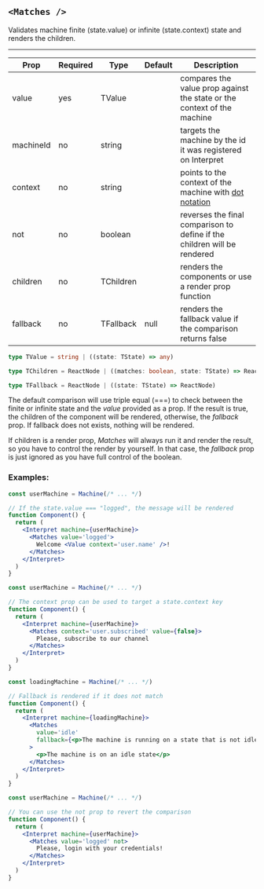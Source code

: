 ## `<Matches />`

Validates machine finite (state.value) or infinite (state.context) state and renders the children.

---

| Prop      | Required | Type      | Default | Description                                                                                   |
| --------- | -------- | --------- | ------- | --------------------------------------------------------------------------------------------- |
| value     | yes      | TValue    |         | compares the value prop against the state or the context of the machine                       |
| machineId | no       | string    |         | targets the machine by the id it was registered on Interpret                                  |
| context   | no       | string    |         | points to the context of the machine with [dot notation](https://lodash.com/docs/4.17.15#get) |
| not       | no       | boolean   |         | reverses the final comparison to define if the children will be rendered                      |
| children  | no       | TChildren |         | renders the components or use a render prop function                                          |
| fallback  | no       | TFallback | null    | renders the fallback value if the comparison returns false                                    |

```typescript
type TValue = string | ((state: TState) => any)

type TChildren = ReactNode | ((matches: boolean, state: TState) => ReactNode)

type TFallback = ReactNode | ((state: TState) => ReactNode)
```

The default comparison will use triple equal (===) to check between the finite or infinite state and the _value_ provided as a prop.
If the result is true, the children of the component will be rendered, otherwise, the _fallback_ prop. If fallback does not exists, nothing will be rendered.

If children is a render prop, _Matches_ will always run it and render the result, so you have to control the render by yourself.
In that case, the _fallback_ prop is just ignored as you have full control of the boolean.

### Examples:

```jsx
const userMachine = Machine(/* ... */)

// If the state.value === "logged", the message will be rendered
function Component() {
  return (
    <Interpret machine={userMachine}>
      <Matches value='logged'>
        Welcome <Value context='user.name' />!
      </Matches>
    </Interpret>
  )
}
```

```jsx
const userMachine = Machine(/* ... */)

// The context prop can be used to target a state.context key
function Component() {
  return (
    <Interpret machine={userMachine}>
      <Matches context='user.subscribed' value={false}>
        Please, subscribe to our channel
      </Matches>
    </Interpret>
  )
}
```

```jsx
const loadingMachine = Machine(/* ... */)

// Fallback is rendered if it does not match
function Component() {
  return (
    <Interpret machine={loadingMachine}>
      <Matches
        value='idle'
        fallback={<p>The machine is running on a state that is not idle</p>}
      >
        <p>The machine is on an idle state</p>
      </Matches>
    </Interpret>
  )
}
```

```jsx
const userMachine = Machine(/* ... */)

// You can use the not prop to revert the comparison
function Component() {
  return (
    <Interpret machine={userMachine}>
      <Matches value='logged' not>
        Please, login with your credentials!
      </Matches>
    </Interpret>
  )
}
```
